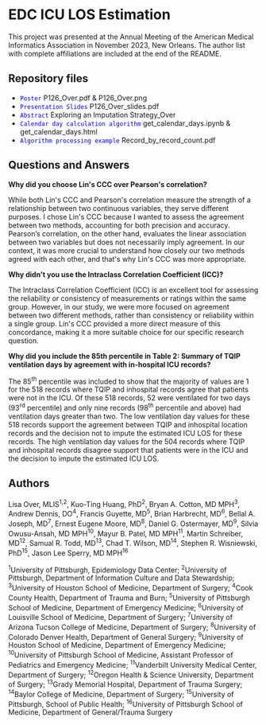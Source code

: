 # EDC ICU LOS Estimation

This project was presented at the Annual Meeting of the American Medical Informatics Association in November 2023, New Orleans. The author list with complete affiliations are included at the end of the README.

## Repository files

* <code style="color : blue">Poster</code> P126_Over.pdf & P126_Over.png
* <code style="color : blue">Presentation Slides</code> P126_Over_slides.pdf
* <code style="color : blue">Abstract</code> Exploring an Imputation Strategy_Over
* <code style="color : blue">Calendar day calculation algorithm</code> get_calendar_days.ipynb & get_calendar_days.html
* <code style="color : blue">Algorithm processing example</code> Record_by_record_count.pdf

## Questions and Answers

<strong>Why did you choose Lin's CCC over Pearson's correlation?</strong>
   
While both Lin's CCC and Pearson's correlation measure the strength of a relationship between two continuous variables, they serve different purposes. I chose Lin's CCC because I wanted to assess the agreement between two methods, accounting for both precision and accuracy. Pearson’s correlation, on the other hand, evaluates the linear association between two variables but does not necessarily imply agreement. In our context, it was more crucial to understand how closely our two methods agreed with each other, and that's why Lin's CCC was more appropriate.
 
<strong>Why didn't you use the Intraclass Correlation Coefficient (ICC)?</strong>
   
The Intraclass Correlation Coefficient (ICC) is an excellent tool for assessing the reliability or consistency of measurements or ratings within the same group. However, in our study, we were more focused on agreement between two different methods, rather than consistency or reliability within a single group. Lin's CCC provided a more direct measure of this concordance, making it a more suitable choice for our specific research question.

<strong>Why did you include the 85th percentile in Table 2: Summary of TQIP ventilation days by agreement with in-hospital ICU records?</strong>

The 85<sup>th</sup> percentile was included to show that the majority of values are 1 for the 518 records where TQIP and inhospital records agree that patients were not in the ICU. Of these 518 records, 52 were ventilated for two days (93<sup>rd</sup> percentile) and only nine records (98<sup>th</sup> percentile and above) had ventilation days greater than two. The low ventilation day values for these 518 records support the agreement between TQIP and inhospital location records and the decision not to impute the estimated ICU LOS for these records. The high ventilation day values for the 504 records where TQIP and inhospital records disagree support that patients were in the ICU and the decision to impute the estimated ICU LOS. 

## Authors

Lisa Over, MLIS<sup>1,2</sup>, Kuo-Ting Huang, PhD<sup>2</sup>, Bryan A. Cotton, MD MPH<sup>3</sup>, Andrew Dennis, DO<sup>4</sup>, Francis Guyette, MD<sup>5</sup>, Brian Harbrecht, MD<sup>6</sup>, Bellal A. Joseph, MD<sup>7</sup>, Ernest Eugene Moore, MD<sup>8</sup>, Daniel G. Ostermayer, MD<sup>9</sup>, Silvia Owusu-Ansah, MD MPH<sup>10</sup>, Mayur B. Patel, MD MPH<sup>11</sup>, Martin Schreiber, MD<sup>12</sup>, Samual R. Todd, MD<sup>13</sup>, Chad T. Wilson, MD<sup>14</sup>, Stephen R. Wisniewski, PhD<sup>15</sup>, Jason Lee Sperry, MD MPH<sup>16</sup>

<sup>1</sup>University of Pittsburgh, Epidemiology Data Center; <sup>2</sup>University of Pittsburgh, Department of Information Culture and Data Stewardship; <sup>3</sup>University of Houston School of Medicine, Department of Surgery; <sup>4</sup>Cook County Health, Department of Trauma and Burn; <sup>5</sup>University of Pittsburgh School of Medicine, Department of Emergency Medicine; <sup>6</sup>University of Louisville School of Medicine, Department of Surgery; <sup>7</sup>University of Arizona Tucson College of Medicine, Department of Surgery; <sup>8</sup>University of Colorado Denver Health, Department of General Surgery; <sup>9</sup>University of Houston School of Medicine, Department of Emergency Medicine; <sup>10</sup>University of Pittsburgh School of Medicine, Assistant Professor of Pediatrics and Emergency Medicine; <sup>11</sup>Vanderbilt University Medical Center, Department of Surgery; <sup>12</sup>Oregon Health & Science University, Department of Surgery; <sup>13</sup>Grady Memorial Hospital, Department of Trauma Surgery; <sup>14</sup>Baylor College of Medicine, Department of Surgery; <sup>15</sup>University of Pittsburgh, School of Public Health; <sup>16</sup>University of Pittsburgh School of Medicine, Department of General/Trauma Surgery

